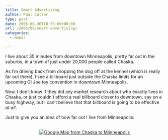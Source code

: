 ```yaml
---
title: Smart Advertising
author: Paul Cutler
type: post
date: 2005-06-30T18:55:09+00:00
url: /2005/06/smart-advertising/
categories:
  - Humor

---
```

I live about 35 minutes from downtown Minneapolis, pretty far out in the suburbs, in a town of just under 20,000 people called Chaska.

As I&#8217;m driving back from dropping the dog off at the kennel (which is really far out there), I see a billboard just outside the Chaska limits for an upcoming GI Joe toy convention in downtown Minneapolis.

Now, I don&#8217;t know if they did any market research about who exactly lives in Chaska, or just couldn&#8217;t afford a real billboard closer to downtown, say on a busy highway, but I can&#8217;t believe that that billboard is going to be effective _at all_.

Just to give you an idea of how far out I live from Minneapolis:
  


<center>
  <br /> <a href="https://i1.wp.com/www.paulcutler.org/misc/googlemap.jpg"> <img src="https://i2.wp.com/www.paulcutler.org/misc/googlemap-small.jpg?w=700" alt="Google Map from Chaska to Miinneapolis" data-recalc-dims="1" /></a>
</center>
